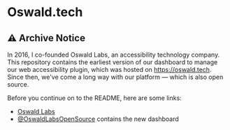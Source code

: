 # Oswald.tech

## ⚠️ Archive Notice

In 2016, I co-founded Oswald Labs, an accessibility technology company. This repository contains the earliest version of our dashboard to manage our web accessibility plugin, which was hosted on https://oswald.tech. Since then, we've come a long way with our platform — which is also open source.

Before you continue on to the README, here are some links:

- [Oswald Labs](https://oswaldlabs.com)
- [@OswaldLabsOpenSource](https://github.com/OswaldLabsOpenSource) contains the new dashboard
